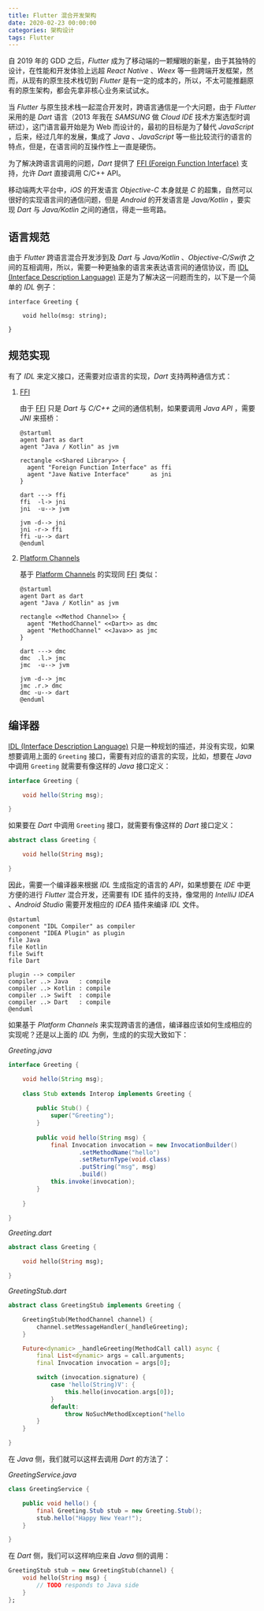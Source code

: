 ```yaml
---
title: Flutter 混合开发架构
date: 2020-02-23 00:00:00
categories: 架构设计
tags: Flutter
---
```


自 2019 年的 GDD 之后，*Flutter* 成为了移动端的一颗耀眼的新星，由于其独特的设计，在性能和开发体验上远超 *React Native* 、*Weex* 等一些跨端开发框架，然而，从现有的原生技术栈切到 *Flutter* 是有一定的成本的，所以，不太可能推翻原有的原生架构，都会先拿非核心业务来试试水。

当 *Flutter* 与原生技术栈一起混合开发时，跨语言通信是一个大问题，由于 *Flutter* 采用的是 *Dart* 语言（2013 年我在 *SAMSUNG* 做 *Cloud IDE* 技术方案选型时调研过），这门语言最开始是为 Web 而设计的，最初的目标是为了替代 *JavaScript* ，后来，经过几年的发展，集成了 *Java*  、*JavaScript* 等一些比较流行的语言的特点，但是，在语言间的互操作性上一直是硬伤。

为了解决跨语言调用的问题，*Dart* 提供了 [FFI (Foreign Function Interface)](https://api.dart.dev/dev/dart-ffi/dart-ffi-library.html) 支持，允许 *Dart* 直接调用 C/C++ API。

移动端两大平台中，*iOS* 的开发语言 *Objective-C* 本身就是 *C* 的超集，自然可以很好的实现语言间的通信问题，但是 *Android* 的开发语言是 *Java/Kotlin* ，要实现 *Dart* 与 *Java/Kotlin* 之间的通信，得走一些弯路。

## 语言规范

由于 *Flutter* 跨语言混合开发涉到及 *Dart* 与 *Java/Kotlin* 、*Objective-C/Swift* 之间的互相调用，所以，需要一种更抽象的语言来表达语言间的通信协议，而 [IDL (Interface Description Language)](https://en.wikipedia.org/wiki/Interface_description_language) 正是为了解决这一问题而生的，以下是一个简单的 *IDL* 例子：

```
interface Greeting {

    void hello(msg: string);

}
```

## 规范实现

有了 *IDL* 来定义接口，还需要对应语言的实现，*Dart* 支持两种通信方式：

1. [FFI](https://api.dart.dev/dev/dart-ffi/dart-ffi-library.html)

    由于 [FFI](https://api.dart.dev/dev/dart-ffi/dart-ffi-library.html) 只是 *Dart* 与 *C/C++* 之间的通信机制，如果要调用 *Java API* ，需要 *JNI* 来搭桥：
    
    ```plantuml
    @startuml
    agent Dart as dart
    agent "Java / Kotlin" as jvm

    rectangle <<Shared Library>> {
      agent "Foreign Function Interface" as ffi
      agent "Jave Native Interface"      as jni
    }

    dart ---> ffi
    ffi  -l-> jni
    jni  -u--> jvm

    jvm -d--> jni
    jni -r-> ffi
    ffi -u--> dart
    @enduml
    ```

1. [Platform Channels](https://flutter.dev/docs/development/platform-integration/platform-channels)

    基于 [Platform Channels](https://flutter.dev/docs/development/platform-integration/platform-channels) 的实现同 [FFI](https://api.dart.dev/dev/dart-ffi/dart-ffi-library.html) 类似：

    ```plantuml
    @startuml
    agent Dart as dart
    agent "Java / Kotlin" as jvm

    rectangle <<Method Channel>> {
      agent "MethodChannel" <<Dart>> as dmc
      agent "MethodChannel" <<Java>> as jmc
    }

    dart ---> dmc
    dmc  .l.> jmc
    jmc  -u--> jvm

    jvm -d--> jmc
    jmc .r.> dmc
    dmc -u--> dart
    @enduml
    ```

## 编译器

[IDL (Interface Description Language)](https://en.wikipedia.org/wiki/Interface_description_language) 只是一种规划的描述，并没有实现，如果想要调用上面的 `Greeting` 接口，需要有对应的语言的实现，比如，想要在 *Java* 中调用 `Greeting` 就需要有像这样的 *Java* 接口定义：

```java
interface Greeting {

    void hello(String msg);

}
```

如果要在 *Dart* 中调用 `Greeting` 接口，就需要有像这样的 *Dart* 接口定义：

```dart
abstract class Greeting {

    void hello(String msg);

}
```

因此，需要一个编译器来根据 *IDL* 生成指定的语言的 *API*，如果想要在 *IDE* 中更方便的进行 *Flutter* 混合开发，还需要有 IDE 插件的支持，像常用的 *IntelliJ IDEA* 、*Android Studio* 需要开发相应的 *IDEA* 插件来编译 *IDL* 文件。

```plantuml
@startuml
component "IDL Compiler" as compiler
component "IDEA Plugin" as plugin
file Java
file Kotlin
file Swift
file Dart

plugin --> compiler
compiler ..> Java   : compile
compiler ..> Kotlin : compile
compiler ..> Swift  : compile
compiler ..> Dart   : compile
@enduml
```

如果基于 *Platform Channels* 来实现跨语言的通信，编译器应该如何生成相应的实现呢？还是以上面的 *IDL* 为例，生成的的实现大致如下：

*Greeting.java*

```java
interface Greeting {

    void hello(String msg);
    
    class Stub extends Interop implements Greeting {
    
        public Stub() {
            super("Greeting");
        }
        
        public void hello(String msg) {
            final Invocation invocation = new InvocationBuilder()
                    .setMethodName("hello")
                    .setReturnType(void.class)
                    .putString("msg", msg)
                    .build()
            this.invoke(invocation);
        }
    
    }

}
```

*Greeting.dart*

```dart
abstract class Greeting {

    void hello(String msg);

}
```

*GreetingStub.dart*

```dart
abstract class GreetingStub implements Greeting {

    GreetingStub(MethodChannel channel) {
        channel.setMessageHandler(_handleGreeting);
    }

    Future<dynamic> _handleGreeting(MethodCall call) async {
        final List<dynamic> args = call.arguments;
        final Invocation invocation = args[0];

        switch (invocation.signature) {
            case 'hello(String)V': {
                this.hello(invocation.args[0]);
            }
            default:
                throw NoSuchMethodException("hello
        }
    }

}
```

在 *Java* 侧，我们就可以这样去调用 *Dart* 的方法了：

*GreetingService.java*

```java
class GreetingService {

    public void hello() {
        final Greeting.Stub stub = new Greeting.Stub();
        stub.hello("Happy New Year!");
    }

}
```

在 *Dart* 侧，我们可以这样响应来自 *Java* 侧的调用：

```dart
GreetingStub stub = new GreetingStub(channel) {
    void hello(String msg) {
        // TODO responds to Java side
    }
};
```
